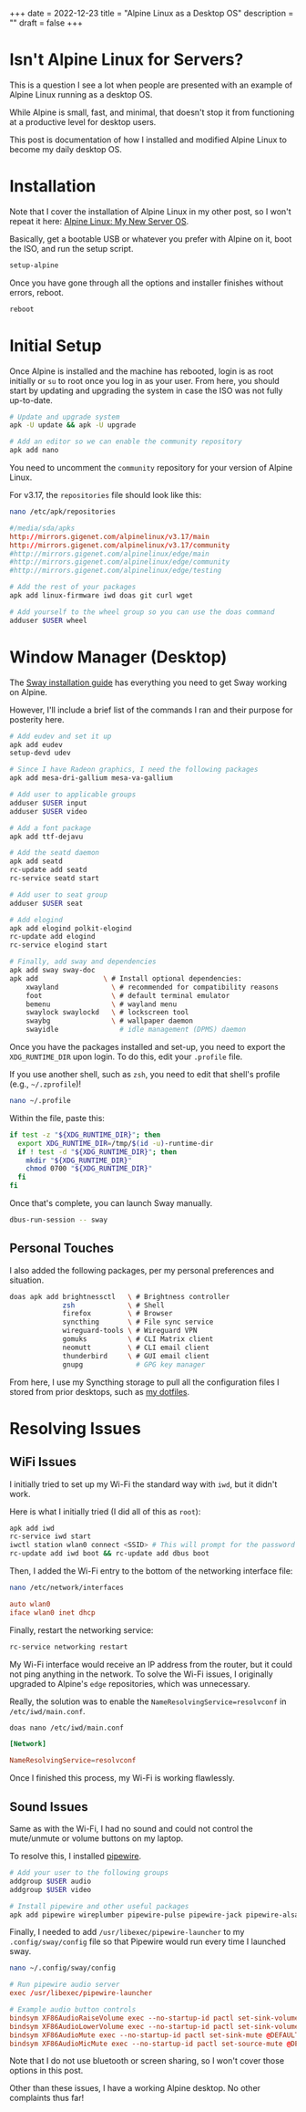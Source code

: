 +++
date = 2022-12-23
title = "Alpine Linux as a Desktop OS"
description = ""
draft = false
+++

# Isn't Alpine Linux for Servers?

This is a question I see a lot when people are presented with an example of
Alpine Linux running as a desktop OS.

While Alpine is small, fast, and minimal, that doesn't stop it from functioning
at a productive level for desktop users.

This post is documentation of how I installed and modified Alpine Linux to
become my daily desktop OS.

# Installation

Note that I cover the installation of Alpine Linux in my other post, so I won't
repeat it here: [Alpine Linux: My New Server OS](../alpine-linux/).

Basically, get a bootable USB or whatever you prefer with Alpine on it, boot the
ISO, and run the setup script.

```sh
setup-alpine
```

Once you have gone through all the options and installer finishes without
errors, reboot.

```sh
reboot
```

# Initial Setup

Once Alpine is installed and the machine has rebooted, login is as root
initially or `su` to root once you log in as your user. From here, you should
start by updating and upgrading the system in case the ISO was not fully
up-to-date.

```sh
# Update and upgrade system
apk -U update && apk -U upgrade

# Add an editor so we can enable the community repository
apk add nano
```

You need to uncomment the `community` repository for your version of Alpine
Linux.

For v3.17, the `repositories` file should look like this:

```sh
nano /etc/apk/repositories
```

```conf
#/media/sda/apks
http://mirrors.gigenet.com/alpinelinux/v3.17/main
http://mirrors.gigenet.com/alpinelinux/v3.17/community
#http://mirrors.gigenet.com/alpinelinux/edge/main
#http://mirrors.gigenet.com/alpinelinux/edge/community
#http://mirrors.gigenet.com/alpinelinux/edge/testing
```

```sh
# Add the rest of your packages
apk add linux-firmware iwd doas git curl wget

# Add yourself to the wheel group so you can use the doas command
adduser $USER wheel
```

# Window Manager (Desktop)

The [Sway installation guide](https://wiki.alpinelinux.org/wiki/Sway) has
everything you need to get Sway working on Alpine.

However, I'll include a brief list of the commands I ran and their purpose for
posterity here.

```sh
# Add eudev and set it up
apk add eudev
setup-devd udev

# Since I have Radeon graphics, I need the following packages
apk add mesa-dri-gallium mesa-va-gallium

# Add user to applicable groups
adduser $USER input
adduser $USER video

# Add a font package
apk add ttf-dejavu

# Add the seatd daemon
apk add seatd
rc-update add seatd
rc-service seatd start

# Add user to seat group
adduser $USER seat

# Add elogind
apk add elogind polkit-elogind
rc-update add elogind
rc-service elogind start

# Finally, add sway and dependencies
apk add sway sway-doc
apk add                \ # Install optional dependencies:
    xwayland             \ # recommended for compatibility reasons
    foot                 \ # default terminal emulator
    bemenu               \ # wayland menu
    swaylock swaylockd   \ # lockscreen tool
    swaybg               \ # wallpaper daemon
    swayidle               # idle management (DPMS) daemon
```

Once you have the packages installed and set-up, you need to export the
`XDG_RUNTIME_DIR` upon login. To do this, edit your `.profile` file.

If you use another shell, such as `zsh`, you need to edit that shell's profile
(e.g., `~/.zprofile`)!

```sh
nano ~/.profile
```

Within the file, paste this:

```sh
if test -z "${XDG_RUNTIME_DIR}"; then
  export XDG_RUNTIME_DIR=/tmp/$(id -u)-runtime-dir
  if ! test -d "${XDG_RUNTIME_DIR}"; then
    mkdir "${XDG_RUNTIME_DIR}"
    chmod 0700 "${XDG_RUNTIME_DIR}"
  fi
fi
```

Once that's complete, you can launch Sway manually.

```sh
dbus-run-session -- sway
```

## Personal Touches

I also added the following packages, per my personal preferences and situation.

```sh
doas apk add brightnessctl   \ # Brightness controller
             zsh             \ # Shell
             firefox         \ # Browser
             syncthing       \ # File sync service
             wireguard-tools \ # Wireguard VPN
             gomuks          \ # CLI Matrix client
             neomutt         \ # CLI email client
             thunderbird     \ # GUI email client
             gnupg             # GPG key manager
```

From here, I use my Syncthing storage to pull all the configuration files I
stored from prior desktops, such as [my
dotfiles](https://git.sr.ht/~cyborg/dotfiles).

# Resolving Issues

## WiFi Issues

I initially tried to set up my Wi-Fi the standard way with `iwd`, but it didn't
work.

Here is what I initially tried (I did all of this as `root`):

```sh
apk add iwd
rc-service iwd start
iwctl station wlan0 connect <SSID> # This will prompt for the password
rc-update add iwd boot && rc-update add dbus boot
```

Then, I added the Wi-Fi entry to the bottom of the networking interface file:

```sh
nano /etc/network/interfaces
```

```conf
auto wlan0
iface wlan0 inet dhcp
```

Finally, restart the networking service:

```sh
rc-service networking restart
```

My Wi-Fi interface would receive an IP address from the router, but it could not
ping anything in the network. To solve the Wi-Fi issues, I originally upgraded
to Alpine's `edge` repositories, which was unnecessary.

Really, the solution was to enable the `NameResolvingService=resolvconf` in
`/etc/iwd/main.conf`.

```sh
doas nano /etc/iwd/main.conf
```

```conf
[Network]

NameResolvingService=resolvconf
```

Once I finished this process, my Wi-Fi is working flawlessly.

## Sound Issues

Same as with the Wi-Fi, I had no sound and could not control the mute/unmute or
volume buttons on my laptop.

To resolve this, I installed
[pipewire](https://wiki.alpinelinux.org/wiki/PipeWire).

```sh
# Add your user to the following groups
addgroup $USER audio
addgroup $USER video

# Install pipewire and other useful packages
apk add pipewire wireplumber pipewire-pulse pipewire-jack pipewire-alsa
```

Finally, I needed to add `/usr/libexec/pipewire-launcher` to my
`.config/sway/config` file so that Pipewire would run every time I launched
sway.

```sh
nano ~/.config/sway/config
```

```conf
# Run pipewire audio server
exec /usr/libexec/pipewire-launcher

# Example audio button controls
bindsym XF86AudioRaiseVolume exec --no-startup-id pactl set-sink-volume @DEFAULT_SINK@ +5%
bindsym XF86AudioLowerVolume exec --no-startup-id pactl set-sink-volume @DEFAULT_SINK@ -5%
bindsym XF86AudioMute exec --no-startup-id pactl set-sink-mute @DEFAULT_SINK@ toggle
bindsym XF86AudioMicMute exec --no-startup-id pactl set-source-mute @DEFAULT_SOURCE@ toggle
```

Note that I do not use bluetooth or screen sharing, so I won't cover those
options in this post.

Other than these issues, I have a working Alpine desktop. No other complaints
thus far!
